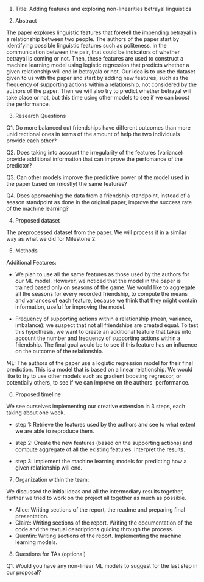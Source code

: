 1. Title: Adding features and exploring non-linearities betrayal linguistics

2. Abstract

The paper explores linguistic features that foretell the impending betrayal in a relationship between two people. The authors of the paper start by identifying possible linguistic features such as politeness, in the communication between the pair, that could be indicators of whether betrayal is coming or not. Then, these features are used to construct a machine learning model using logistic regression that predicts whether a given relationship will end in betrayala or not. Our idea is to use the dataset given to us with the paper and start by adding new features, such as the frequency of supporting actions within a relationship, not considered by the authors of the paper. Then we will also try to predict whether betrayal will take place or not, but this time using other models to see if we can boost the performance. 

3. Research Questions

Q1. Do more balanced out friendships have different outcomes than more unidirectional ones in terms of the amount of help the two individuals provide each other?

Q2. Does taking into account the irregularity of the features (variance) provide additional information that can improve the perfomance of the predictor?

Q3. Can other models improve the predictive power of the model used in the paper based on (mostly) the same features?

Q4. Does approaching the data from a friendship standpoint, instead of a season standpoint as done in the original paper, improve the success rate of the machine learning?

4. Proposed dataset

The preprocessed dataset from the paper. We will process it in a similar way as what we did for Milestone 2.

5. Methods

Additional Features:

- We plan to use all the same features as those used by the authors for our ML model. However, we noticed that the model in the paper is trained based only on seasons of the game. We would like to aggregate all the seasons for every recorded friendship, to compute the means and variances of each feature, because we think that they might contain information, useful for improving the model.

- Frequency of supporting actions within a relationship (mean, variance, imbalance): we suspect that not all friendships are created equal. To test this hypothesis, we want to create an additional feature that takes into account the number and frequency of supporting actions within a friendship. The final goal would be to see if this feature has an influence on the outcome of the relationship.

ML: The authors of the paper use a logistic regression model for their final prediction. This is a model that is based on a linear relationship. We would like to try to use other models such as gradient boosting regressor, or potentially others, to see if we can improve on the authors' performance.

6. Proposed timeline

We see ourselves implementing our creative extension in 3 steps, each taking about one week.

- step 1: Retrieve the features used by the authors and see to what extent we are able to reproduce them.

- step 2: Create the new features (based on the supporting actions) and compute aggregate of all the existing features. Interpret the results.

- step 3: Implement the machine learning models for predicting how a given relationship will end.

7. Organization within the team:

We discussed the initial ideas and all the intermediary results together, further we tried to work on the project all together as much as possible.

- Alice: Writing sections of the report, the readme and preparing final presentation.
- Claire: Writing sections of the report. Writing the documentation of the code and the textual descriptions guiding through the process.
- Quentin: Writing sections of the report. Implementing the machine learning models.

8. Questions for TAs (optional)

Q1. Would you have any non-linear ML models to suggest for the last step in our proposal?
